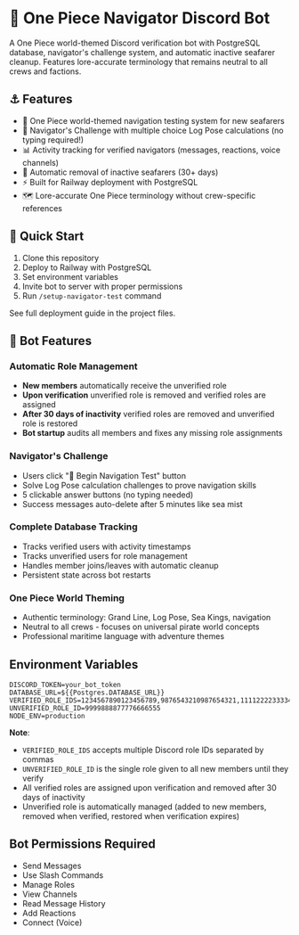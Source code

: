 # 🧭 One Piece Navigator Discord Bot

A One Piece world-themed Discord verification bot with PostgreSQL database, navigator's challenge system, and automatic inactive seafarer cleanup. Features lore-accurate terminology that remains neutral to all crews and factions.

## ⚓ Features

- 🧭 One Piece world-themed navigation testing system for new seafarers
- 🌊 Navigator's Challenge with multiple choice Log Pose calculations (no typing required!)
- 📊 Activity tracking for verified navigators (messages, reactions, voice channels)
- 🧹 Automatic removal of inactive seafarers (30+ days)
- ⚡ Built for Railway deployment with PostgreSQL
- 🗺️ Lore-accurate One Piece terminology without crew-specific references

## 🚀 Quick Start

1. Clone this repository
2. Deploy to Railway with PostgreSQL
3. Set environment variables
4. Invite bot to server with proper permissions
5. Run `/setup-navigator-test` command

See full deployment guide in the project files.

## 🧭 Bot Features

### Automatic Role Management
- **New members** automatically receive the unverified role
- **Upon verification** unverified role is removed and verified roles are assigned
- **After 30 days of inactivity** verified roles are removed and unverified role is restored
- **Bot startup** audits all members and fixes any missing role assignments

### Navigator's Challenge
- Users click "🧭 Begin Navigation Test" button
- Solve Log Pose calculation challenges to prove navigation skills
- 5 clickable answer buttons (no typing needed)
- Success messages auto-delete after 5 minutes like sea mist

### Complete Database Tracking
- Tracks verified users with activity timestamps
- Tracks unverified users for role management
- Handles member joins/leaves with automatic cleanup
- Persistent state across bot restarts

### One Piece World Theming
- Authentic terminology: Grand Line, Log Pose, Sea Kings, navigation
- Neutral to all crews - focuses on universal pirate world concepts
- Professional maritime language with adventure themes

## Environment Variables

```
DISCORD_TOKEN=your_bot_token
DATABASE_URL=${{Postgres.DATABASE_URL}}
VERIFIED_ROLE_IDS=1234567890123456789,9876543210987654321,1111222233334444555
UNVERIFIED_ROLE_ID=9999888877776666555
NODE_ENV=production
```

**Note**: 
- `VERIFIED_ROLE_IDS` accepts multiple Discord role IDs separated by commas
- `UNVERIFIED_ROLE_ID` is the single role given to all new members until they verify
- All verified roles are assigned upon verification and removed after 30 days of inactivity
- Unverified role is automatically managed (added to new members, removed when verified, restored when verification expires)

## Bot Permissions Required

- Send Messages
- Use Slash Commands
- Manage Roles
- View Channels
- Read Message History
- Add Reactions
- Connect (Voice)
